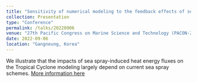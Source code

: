 ```yaml
---
title: "Sensitivity of numerical modeling to the feedback effects of sea spray"
collection: Presentation
type: "Conference"
permalink: /talks/20220906
venue: "27th Pacific Congress on Marine Science and Technology (PACON-2022)"
date: 2022-09-06
location: "Gangneung, Korea"
---
```


We illustrate that the impacts of sea spray-induced heat energy fluxes on the Tropical Cyclone modeling largely depend on current sea spray schemes. [More information here](https://adm4conf.wixsite.com/pacon/archives)

